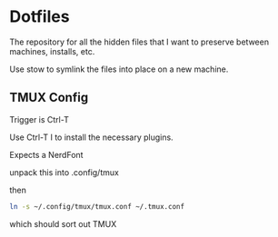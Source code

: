 # Dotfiles

The repository for all the hidden files that I want to preserve between machines, installs, etc.

Use stow <name> to symlink the files into place on a new machine.

## TMUX Config

Trigger is Ctrl-T

Use Ctrl-T I to install the necessary plugins.

Expects a NerdFont

unpack this into .config/tmux

then

``` bash
ln -s ~/.config/tmux/tmux.conf ~/.tmux.conf 
```

which should sort out TMUX

